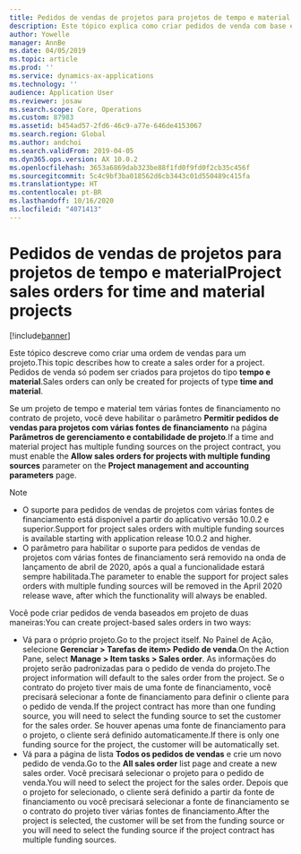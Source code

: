 ```yaml
---
title: Pedidos de vendas de projetos para projetos de tempo e material
description: Este tópico explica como criar pedidos de venda com base em projeto para projetos de tempo e material.
author: Yowelle
manager: AnnBe
ms.date: 04/05/2019
ms.topic: article
ms.prod: ''
ms.service: dynamics-ax-applications
ms.technology: ''
audience: Application User
ms.reviewer: josaw
ms.search.scope: Core, Operations
ms.custom: 87983
ms.assetid: b454ad57-2fd6-46c9-a77e-646de4153067
ms.search.region: Global
ms.author: andchoi
ms.search.validFrom: 2019-04-05
ms.dyn365.ops.version: AX 10.0.2
ms.openlocfilehash: 3653a6869dab323be88f1fd0f9fd0f2cb35c456f
ms.sourcegitcommit: 5c4c9bf3ba018562d6cb3443c01d550489c415fa
ms.translationtype: HT
ms.contentlocale: pt-BR
ms.lasthandoff: 10/16/2020
ms.locfileid: "4071413"
---
```

# <a name="project-sales-orders-for-time-and-material-projects"></a><span data-ttu-id="952ce-103">Pedidos de vendas de projetos para projetos de tempo e material</span><span class="sxs-lookup"><span data-stu-id="952ce-103">Project sales orders for time and material projects</span></span>

[!include[banner](../includes/banner.md)]

<span data-ttu-id="952ce-104">Este tópico descreve como criar uma ordem de vendas para um projeto.</span><span class="sxs-lookup"><span data-stu-id="952ce-104">This topic describes how to create a sales order for a project.</span></span> <span data-ttu-id="952ce-105">Pedidos de venda só podem ser criados para projetos do tipo **tempo e material**.</span><span class="sxs-lookup"><span data-stu-id="952ce-105">Sales orders can only be created for projects of type **time and material**.</span></span>

<span data-ttu-id="952ce-106">Se um projeto de tempo e material tem várias fontes de financiamento no contrato de projeto, você deve habilitar o parâmetro **Permitir pedidos de vendas para projetos com várias fontes de financiamento** na página **Parâmetros de gerenciamento e contabilidade de projeto**.</span><span class="sxs-lookup"><span data-stu-id="952ce-106">If a time and material project has multiple funding sources on the project contract, you must enable the **Allow sales orders for projects with multiple funding sources** parameter on the **Project management and accounting parameters** page.</span></span> 

> [!NOTE]
> - <span data-ttu-id="952ce-107">O suporte para pedidos de vendas de projetos com várias fontes de financiamento está disponível a partir do aplicativo versão 10.0.2 e superior.</span><span class="sxs-lookup"><span data-stu-id="952ce-107">Support for project sales orders with multiple funding sources is available starting with application release 10.0.2 and higher.</span></span>
> - <span data-ttu-id="952ce-108">O parâmetro para habilitar o suporte para pedidos de vendas de projetos com várias fontes de financiamento será removido na onda de lançamento de abril de 2020, após a qual a funcionalidade estará sempre habilitada.</span><span class="sxs-lookup"><span data-stu-id="952ce-108">The parameter to enable the support for project sales orders with multiple funding sources will be removed in the April 2020 release wave, after which the functionality will always be enabled.</span></span>

<span data-ttu-id="952ce-109">Você pode criar pedidos de venda baseados em projeto de duas maneiras:</span><span class="sxs-lookup"><span data-stu-id="952ce-109">You can create project-based sales orders in two ways:</span></span>

- <span data-ttu-id="952ce-110">Vá para o próprio projeto.</span><span class="sxs-lookup"><span data-stu-id="952ce-110">Go to the project itself.</span></span> <span data-ttu-id="952ce-111">No Painel de Ação, selecione **Gerenciar > Tarefas de item> Pedido de venda**.</span><span class="sxs-lookup"><span data-stu-id="952ce-111">On the Action Pane, select **Manage > Item tasks > Sales order**.</span></span> <span data-ttu-id="952ce-112">As informações do projeto serão padronizadas para o pedido de venda do projeto.</span><span class="sxs-lookup"><span data-stu-id="952ce-112">The project information will default to the sales order from the project.</span></span> <span data-ttu-id="952ce-113">Se o contrato do projeto tiver mais de uma fonte de financiamento, você precisará selecionar a fonte de financiamento para definir o cliente para o pedido de venda.</span><span class="sxs-lookup"><span data-stu-id="952ce-113">If the project contract has more than one funding source, you will need to select the funding source to set the customer for the sales order.</span></span> <span data-ttu-id="952ce-114">Se houver apenas uma fonte de financiamento para o projeto, o cliente será definido automaticamente.</span><span class="sxs-lookup"><span data-stu-id="952ce-114">If there is only one funding source for the project, the customer will be automatically set.</span></span>
- <span data-ttu-id="952ce-115">Vá para a página de lista **Todos os pedidos de vendas** e crie um novo pedido de venda.</span><span class="sxs-lookup"><span data-stu-id="952ce-115">Go to the **All sales order** list page and create a new sales order.</span></span> <span data-ttu-id="952ce-116">Você precisará selecionar o projeto para o pedido de venda.</span><span class="sxs-lookup"><span data-stu-id="952ce-116">You will need to select the project for the sales order.</span></span> <span data-ttu-id="952ce-117">Depois que o projeto for selecionado, o cliente será definido a partir da fonte de financiamento ou você precisará selecionar a fonte de financiamento se o contrato do projeto tiver várias fontes de financiamento.</span><span class="sxs-lookup"><span data-stu-id="952ce-117">After the project is selected, the customer will be set from the funding source or you will need to select the funding source if the project contract has multiple funding sources.</span></span>

